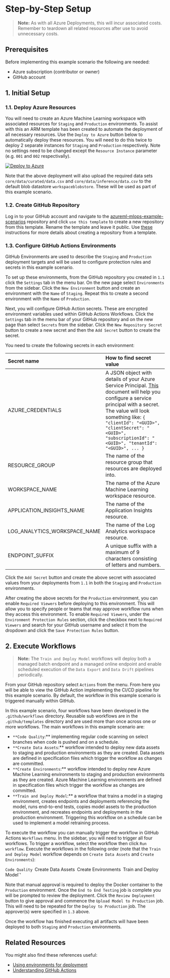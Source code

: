 # Step-by-Step Setup

> **Note:**
> As with all Azure Deployments, this will incur associated costs. Remember to teardown all related resources after use to avoid unnecessary costs.

## Prerequisites

Before implementing this example scenario the following are needed:

- Azure subscription (contributor or owner)
- GitHub account

## 1. Initial Setup

### 1.1. Deploy Azure Resources

You will need to create an Azure Machine Learning workspace with associated resources for `Staging` and `Production` environments. To assist with this an ARM template has been created to automate the deployment of all necessary resources. Use the `Deploy to Azure` button below to automatically deploy these resources. You will need to do this twice to deploy 2 separate instances for `Staging` and `Production` respectively. Note no settings need to be changed except the `Resource Instance` parameter (e.g. `001` and `002` respectivally).

[![Deploy to Azure](https://aka.ms/deploytoazurebutton)](https://portal.azure.com/#create/Microsoft.Template/uri/https%3A%2F%2Fraw.githubusercontent.com%2Fnfmoore%2Fazureml-mlops-example-scenarios%2Fdevelopment%2Finfrastructure%2Fmain.json)

Note that the above deployment will also upload the required data sets `core/data/curated/data.csv` and `core/data/inference/data.csv` to the default blob datastore `workspaceblobstore`. These will be used as part of this example scenario.

### 1.2. Create GitHub Repository

Log in to your GitHub account and navigate to the [azureml-mlops-example-scenarios](https://github.com/nfmoore/azureml-mlops-example-scenarios) repository and click `use this template` to create a new repository from this template. Rename the template and leave it public. Use [these](https://docs.github.com/en/github/creating-cloning-and-archiving-repositories/creating-a-repository-from-a-template) instructions for more details about creating a repository from a template.

### 1.3. Configure GitHub Actions Environments

GitHub Environments are used to describe the `Staging` and `Production` deployment targets and will be used to configure protection rules and secrets in this example scenario.

To set up these environments, from the GitHub repository you created in `1.1` click the `Settings` tab in the menu bar. On the new page select `Environments` from the sidebar. Click the `New Environment` button and create an environment with the `Name` of `Staging`. Repeat this to create a second environment with the `Name` of `Production`.

Next, you will configure GitHub Action secrets. These are encrypted environment variables used within GitHub Actions Workflows. Click the `Settings` tab in the menu bar of your GitHub repository and on the new page than select `Secrets` from the sidebar. Click the `New Repository Secret` button to create a new secret and then the `Add Secret` button to create the secret.

You need to create the following secrets in each environment:

| Secret name | How to find secret value |
|:------------|:-------------------------|
| AZURE_CREDENTIALS | A JSON object with details of your Azure Service Principal. [This](https://github.com/marketplace/actions/azure-login#configure-deployment-credentials) document will help you configure a service principal with a secret. The value will look something like: `{ "clientId": "<GUID>", "clientSecret": "<GUID>", "subscriptionId": "<GUID>", "tenantId": "<GUID>", ... }`|
| RESOURCE_GROUP | The name of the resource group that resources are deployed into. |
| WORKSPACE_NAME | The name of the Azure Machine Learning workspace resource. |
| APPLICATION_INSIGHTS_NAME | The name of the Application Insights resource. |
| LOG_ANALYTICS_WORKSPACE_NAME | The name of the Log Analytics workspace resource. |
| ENDPOINT_SUFFIX | A unique suffix with a maximum of 9 characters consisting of letters and numbers. |

Click the `Add Secret` button and create the above secret with associated values from your deployments from `1.1` in both the `Staging` and `Production` environments.

After creating the above secrets for the `Production` environment, you can enable `Required Viewers` before deploying to this environment. This will allow you to specify people or teams that may approve workflow runs when they access this environment. To enable `Required Viewers`, under the `Environment Protection Rules` section, click the checkbox next to `Required Viewers` and search for your GitHub username and select it from the dropdown and click the `Save Protection Rules` button.

## 2. Execute Workflows

> **Note:**
> The `Train and Deploy Model` workflows will deploy both a managed batch endpoint and a managed online endpoint and enable scheduled execution of the `Data Export` and `Data Drift` pipelines periodically.

From your GitHub repository select `Actions` from the menu. From here you will be able to view the GitHub Action implementing the CI/CD pipeline for this example scenario. By default, the workflow in this example scenario is triggered manually within GitHub.

In this example scenario, four workflows have been developed in the `.github/workflows` directory. Reusable sub workflows are in the `.github/templates` directory and are used more than once across one or more workflows. The main workflows in this example scenario are:

- `**Code Quality`:** implementing regular code scanning on select branches when code is pushed and on a schedule.
- `**Create Data Assets`:** workflow intended to deploy new data assets to staging and production environments as they are created. Data assets are defined in specification files which trigger the workflow as changes are committed.
- `**Create Environments`:** workflow intended to deploy new Azure Machine Learning environments to staging and production environments as they are created. Azure Machine Learning environments are defined in specification files which trigger the workflow as changes are committed.
- `**Train and Deploy Model`:** a workflow that trains a model in a staging environment, creates endpoints and deployments referencing the model, runs end-to-end tests, copies model assets to the production environment, and recreates endpoints and deployments in the production environment. Triggering this workflow on a schedule can be used to implement a model retraining process.

To execute the workflow you can manually trigger the workflow in GitHub Actions `Workflows` menu. In the sidebar, you will need to trigger all four workflows. To trigger a workflow, select the workflow then click `Run workflow`. Execute the workflows in the following order (note that the `Train and Deploy Model` workflow depends on `Create Data Assets` and `Create Environments`):

`Code Quality
`Create Data Assets`
`Create Environments`
`Train and Deploy Model`'

Note that manual approval is required to deploy the Docker container to the `Production` environment. Once the `End to End Testing` job is complete you will be prompted to review the deployment. Click the `Review Deployment` button to give approval and commence the `Upload Model to Production` job. This will need to be repeated for the `Deploy to Production` job. The approver(s) were specified in `1.3` above.

Once the workflow has finished executing all artifacts will have been deployed to both `Staging` and `Production` environments.

## Related Resources

You might also find these references useful:

- [Using environments for deployment](https://docs.github.com/en/actions/deployment/targeting-different-environments/using-environments-for-deployment)
- [Understanding GitHub Actions](hhttps://docs.github.com/en/actions/learn-github-actions/understanding-github-actions)
